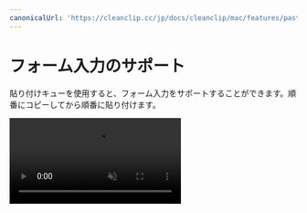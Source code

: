 ```yaml
---
canonicalUrl: 'https://cleanclip.cc/jp/docs/cleanclip/mac/features/pastestack-fill-form'
---
```



# フォーム入力のサポート

貼り付けキューを使用すると、フォーム入力をサポートすることができます。順番にコピーしてから順番に貼り付けます。

<video autoplay muted loop>
    <source src="/videos/pastestack-fill-form.mp4" type="video/mp4">
    <iframe src="/videos/pastestack-fill-form.mp4" scrolling="no" border="0" frameborder="0" allow="autoplay; encrypted-media" allowfullscreen></iframe>
</video>